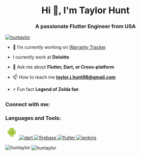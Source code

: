 <h1 align="center">Hi 👋, I'm Taylor Hunt</h1>
<h3 align="center">A passionate Flutter Engineer from USA</h3>

<p align="left"> <a href="https://github.com/ryo-ma/github-profile-trophy"><img src="https://github-profile-trophy.vercel.app/?username=huntaylor" alt="huntaylor" /></a> </p>

- 🔭 I’m currently working on [Warranty Tracker](https://github.com/Huntaylor/warrantyKeeper)

- I currently work at **Deloitte**

- 💬 Ask me about **Flutter, Dart, or Cross-platform**

- 📫 How to reach me **taylor.j.hunt98@gmail.com**

- ⚡ Fun fact **Legend of Zelda fan**

<h3 align="left">Connect with me:</h3>
<p align="left">
</p>

<h3 align="left">Languages and Tools:</h3>
<p align="left"> <a href="https://developer.android.com" target="_blank" rel="noreferrer"> <img src="https://raw.githubusercontent.com/devicons/devicon/master/icons/android/android-original-wordmark.svg" alt="android" width="40" height="40"/> </a> <a href="https://dart.dev" target="_blank" rel="noreferrer"> <img src="https://www.vectorlogo.zone/logos/dartlang/dartlang-icon.svg" alt="dart" width="40" height="40"/> </a> <a href="https://firebase.google.com/" target="_blank" rel="noreferrer"> <img src="https://www.vectorlogo.zone/logos/firebase/firebase-icon.svg" alt="firebase" width="40" height="40"/> </a> <a href="https://flutter.dev" target="_blank" rel="noreferrer"> <img src="https://www.vectorlogo.zone/logos/flutterio/flutterio-icon.svg" alt="flutter" width="40" height="40"/> </a> <a href="https://www.jenkins.io" target="_blank" rel="noreferrer"> <img src="https://www.vectorlogo.zone/logos/jenkins/jenkins-icon.svg" alt="jenkins" width="40" height="40"/> </a> </p>

<p><img align="left" src="https://github-readme-stats.vercel.app/api/top-langs?username=huntaylor&show_icons=true&locale=en&layout=compact" alt="huntaylor" /></p>

<p>&nbsp;<img align="center" src="https://github-readme-stats.vercel.app/api?username=huntaylor&show_icons=true&locale=en" alt="huntaylor" /></p>
